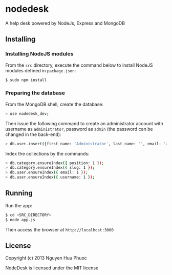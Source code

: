 nodedesk
========

A help desk powered by NodeJs, Express and MongoDB

## Installing

### Installing NodeJS modules

From the ```src``` directory, execute the command below to install NodeJS modules defined in ```package.json```:

```bash
$ sudo npm install
```

### Preparing the database

From the MongoDB shell, create the database:

```bash
> use nodedesk_dev;
```

Then issue the following command to create an administrator account with username as ```administrator```, password as ```admin``` (the password can be changed in the back-end):

```bash
> db.user.insert({first_name: 'Administrator', last_name: '', email: 'admin@domain.com', hashed_password: '41d4736be7061d0dd826085dd5c5c773c4703e8a', salt: '1000412025288', username: 'administrator', role: 'root', locked: false });
```

Index the collections by the commands:

```bash
> db.category.ensureIndex({ position: 1 });
> db.category.ensureIndex({ slug: 1 });
> db.user.ensureIndex({ email: 1 });
> db.user.ensureIndex({ username: 1 });
```

## Running

Run the app:

```bash
$ cd <SRC_DIRECTORY>
$ node app.js
```

Then access the browser at ```http://localhost:3000```

## License

Copyright (c) 2013 Nguyen Huu Phuoc

NodeDesk is licensed under the MIT license
